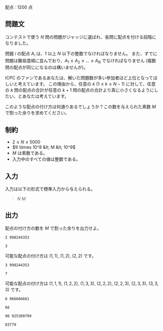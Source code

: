 配点 : $1200$ 点

## 問題文

コンテストで使う $N$ 問の問題がジャッジに選ばれ、各問に配点を付ける段階になりました。

問題 $i$ の配点 $A_i$ は、$1$ 以上 $N$ 以下の整数でなければなりません。
また、すでに問題は難易度順に並んでおり、$A_1 \le A_2 \le \ldots \le A_N$ でなければなりません (複数問の配点が同じになるのは構いませんが)。

ICPC のファンであるあなたは、解いた問題数が多い参加者ほど上位となってほしいと考えています。
この理由から、任意の $k$ ($1 \le k \le N-1$) に対して、任意の $k$ 問の配点の合計が任意の $k+1$ 問の配点の合計より真に小さくなるようにしたい、とあなたは考えています。

このような配点の付け方は何通りあるでしょうか？この数を与えられた素数 $M$ で割った余りを求めてください。

## 制約

- $2 \leq N \leq 5000$
- $9 \times 10^8 &lt; M &lt; 10^9$
- $M$ は素数である。
- 入力中のすべての値は整数である。

## 入力

入力は以下の形式で標準入力から与えられる。

> $N$ $M$

## 出力

配点の付け方の数を $M$ で割った余りを出力せよ。

```input1
2 998244353
```

```output1
3
```

可能な配点の付け方は $(1, 1)$, $(1, 2)$, $(2, 2)$ です。

```input2
3 998244353
```

```output2
7
```

可能な配点の付け方は $(1, 1, 1)$, $(1, 2, 2)$, $(1, 3, 3)$, $(2, 2, 2)$, $(2, 2, 3)$, $(2, 3, 3)$, $(3, 3, 3)$ です。

```input3
6 966666661
```

```output3
66
```

```input4
96 925309799
```

```output4
83779
```
